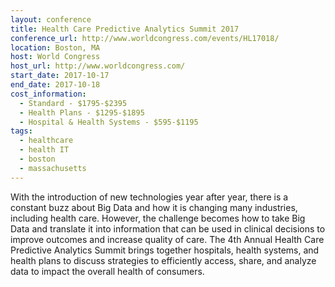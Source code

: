 ```yaml
---
layout: conference
title: Health Care Predictive Analytics Summit 2017
conference_url: http://www.worldcongress.com/events/HL17018/
location: Boston, MA
host: World Congress
host_url: http://www.worldcongress.com/
start_date: 2017-10-17
end_date: 2017-10-18
cost_information:
  - Standard - $1795-$2395
  - Health Plans - $1295-$1895
  - Hospital & Health Systems - $595-$1195
tags:
  - healthcare
  - health IT
  - boston
  - massachusetts
---
```


With the introduction of new technologies year after year, there is a constant buzz about Big Data and how it is changing many industries, including health care. However, the challenge becomes how to take Big Data and translate it into information that can be used in clinical decisions to improve outcomes and increase quality of care. The 4th Annual Health Care Predictive Analytics Summit brings together hospitals, health systems, and health plans to discuss strategies to efficiently access, share, and analyze data to impact the overall health of consumers.

